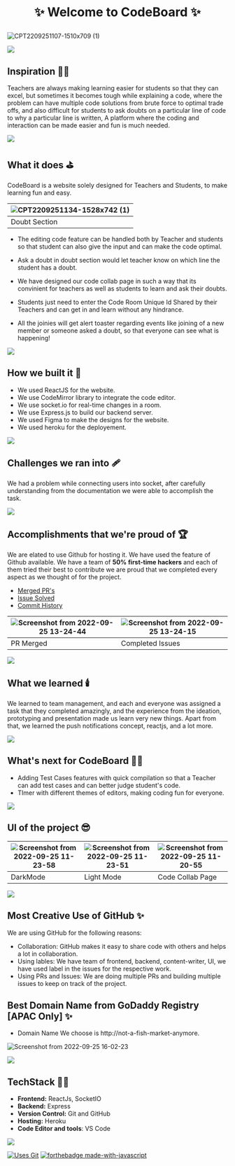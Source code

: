 <h1 align="center"> 
  
 ✨ Welcome to CodeBoard ✨ 
 
 </h1>
 
![CPT2209251107-1510x709 (1)](https://user-images.githubusercontent.com/77020164/192130108-faf3c1e2-2d4b-4e4a-aec1-f9258375d420.gif)


![](https://raw.githubusercontent.com/andreasbm/readme/master/assets/lines/rainbow.png)

## Inspiration 🧑‍🎨
Teachers are always making learning easier for students so that they can excel, but sometimes it becomes tough while explaining a code, where the problem can have multiple code solutions from brute force to optimal trade offs, and also difficult for students to ask doubts on a particular line of code to why a particular line is written, A platform where the coding and interaction can be made easier and fun is much needed.

![](https://raw.githubusercontent.com/andreasbm/readme/master/assets/lines/rainbow.png)

## What it does ⛳
CodeBoard is a website solely designed for Teachers and Students, to make learning fun and easy.

| ![CPT2209251134-1528x742 (1)](https://user-images.githubusercontent.com/77020164/192130645-a8a279c3-8605-49af-9a1a-e29ebd9c2d5d.gif)
|-|
| Doubt Section |

* The editing code feature can be handled both by Teacher and students so that student can also give the input and can make the code optimal.
* Ask a doubt in doubt section would let teacher know on which line the student has a doubt.
* We have designed our code collab page in such a way that its convinient for teachers as well as students to learn and ask their doubts.

* Students just need to enter the Code Room Unique Id Shared by their Teachers and can get in and learn without any hindrance.

* All the joinies will get alert toaster regarding events like joining of a new member or someone asked a doubt, so that everyone can see what is happening!

![](https://raw.githubusercontent.com/andreasbm/readme/master/assets/lines/rainbow.png)

## How we built it 🚧

- We used ReactJS for the website.
- We use CodeMirror library to integrate the code editor.
- We use socket.io for real-time changes in a room.
- We use Express.js to build our backend server.
- We used Figma to make the designs for the website.
- We used heroku for the deployement.

![](https://raw.githubusercontent.com/andreasbm/readme/master/assets/lines/rainbow.png)

## Challenges we ran into 🩹

We had a problem while connecting users into socket, after carefully understanding from the documentation we were able to accomplish the task.

![](https://raw.githubusercontent.com/andreasbm/readme/master/assets/lines/rainbow.png)

## Accomplishments that we're proud of 🏆
We are elated to use Github for hosting it. We have used the feature of Github available.
We have a team of  **50%  first-time hackers** and each of them tried their best to contribute we are proud that we completed every aspect as we thought of for the project. 

- [Merged PR's](https://github.com/vedant-jain03/code_bode/pulls?q=is%3Apr++)
- [Issue Solved](https://github.com/vedant-jain03/code_bode/issues?q=is%3Aissue+)
- [Commit History](https://github.com/vedant-jain03/code_bode/commits/master)

|![Screenshot from 2022-09-25 13-24-44](https://user-images.githubusercontent.com/76901313/192133972-5d202b01-0d54-4a59-9cbe-61d436b1f578.png)| ![Screenshot from 2022-09-25 13-24-15](https://user-images.githubusercontent.com/76901313/192133974-51a6848f-afd4-407c-a9c8-159a6ec93d24.png)
|-|-|
| PR Merged  | Completed Issues |




![](https://raw.githubusercontent.com/andreasbm/readme/master/assets/lines/rainbow.png)

## What we learned 🕯️
We learned to team management, and each and everyone was assigned a task that they completed amazingly,  and the experience from the ideation, prototyping and presentation made us learn very new things. Apart from that, we learned the push notifications concept, reactjs, and a lot more.

![](https://raw.githubusercontent.com/andreasbm/readme/master/assets/lines/rainbow.png)

## What's next for CodeBoard 🧑‍💻
* Adding Test Cases features with quick compilation so that a Teacher can add test cases and can better judge student's code.
* TImer with different themes of editors, making coding fun for everyone.

![](https://raw.githubusercontent.com/andreasbm/readme/master/assets/lines/rainbow.png)


## UI of the project  😎
|![Screenshot from 2022-09-25 11-23-58](https://user-images.githubusercontent.com/77020164/192130399-19e796bd-b75a-4dd5-a1c5-0598ef22610b.png) | ![Screenshot from 2022-09-25 11-23-51](https://user-images.githubusercontent.com/77020164/192130404-b90e2a1e-443e-4a78-9f92-478d40541111.png) | ![Screenshot from 2022-09-25 11-20-55](https://user-images.githubusercontent.com/77020164/192130405-d0dc49e1-80ed-482d-aa68-3062b7fa8ea4.png)
|-|-|-|
| DarkMode  | Light Mode | Code Collab Page|

![](https://raw.githubusercontent.com/andreasbm/readme/master/assets/lines/rainbow.png)


## Most Creative Use of GitHub ✨ 
We are using GitHub for the following reasons:

- Collaboration: GitHub makes it easy to share code with others and helps a lot in collaboration.
- Using lables: We have team of frontend, backend, content-writer, UI, we have used label in the issues for the respective work.
- Using PRs and Issues: We are doing multiple PRs and building multiple issues to keep on track of the project.


## Best Domain Name from GoDaddy Registry [APAC Only] ✨ 

* Domain Name We choose is http://not-a-fish-market-anymore.

![Screenshot from 2022-09-25 16-02-23](https://user-images.githubusercontent.com/77020164/192139195-b587f3aa-bc40-463a-8b18-754f8b8c6f64.png)



![](https://raw.githubusercontent.com/andreasbm/readme/master/assets/lines/rainbow.png)

## TechStack 🧑‍💻

- **Frontend:** ReactJs, SocketIO
- **Backend:** Express
- **Version Control:** Git and GitHub
- **Hosting:** Heroku
- **Code Editor and tools**: VS Code

![](https://raw.githubusercontent.com/andreasbm/readme/master/assets/lines/rainbow.png)

[![Uses Git](https://forthebadge.com/images/badges/uses-git.svg)](https://github.com/vedant-jain03/code_bode) 
[![forthebadge made-with-javascript](http://ForTheBadge.com/images/badges/made-with-javascript.svg)](https://github.com/vedant-jain03/code_bode)


